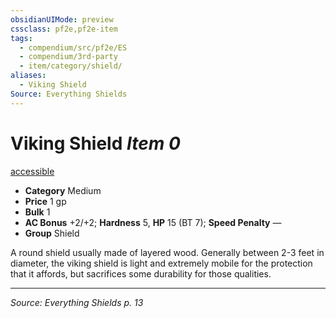 ```yaml
---
obsidianUIMode: preview
cssclass: pf2e,pf2e-item
tags:
  - compendium/src/pf2e/ES
  - compendium/3rd-party
  - item/category/shield/
aliases:
  - Viking Shield
Source: Everything Shields
---
```

# Viking Shield *Item 0*  
[accessible](rules/traits/accessible.md "Item Trait")

- **Category** Medium
- **Price** 1 gp
- **Bulk** 1
- **AC Bonus** +2/+2; **Hardness** 5, **HP** 15 (BT 7); **Speed Penalty** —
- **Group** Shield 

A round shield usually made of layered wood. Generally between 2-3 feet in diameter, the viking shield is light and extremely mobile for the protection that it affords, but sacrifices some durability for those qualities.

---
*Source: Everything Shields p. 13*